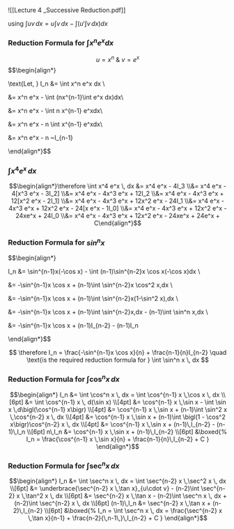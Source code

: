 

![[Lecture 4 _Successive Reduction.pdf]]



using $\int uv \, dx = u \int v \, dx - \int \left( u' \int v \, dx \right) dx$
### Reduction Formula for $\int x^n e^x dx$
  

$$u = x^n ~\& ~ v = e^x$$
$$\begin{align*}

\text{Let, } I_n &= \int x^n e^x dx \\


&= x^n e^x - \int (nx^{n-1}\int e^x dx)dx\\

&= x^n e^x - \int n x^{n-1} e^xdx\\

&= x^n e^x - n \int x^{n-1} e^xdx\\

&= x^n e^x - n ~I_{n-1}

\end{align*}$$


### $\int x^4 e^x \, dx$


$$\begin{align*}\therefore \int x^4 e^x \, dx &= x^4 e^x - 4I_3 \\&= x^4 e^x - 4[x^3 e^x - 3I_2] \\&= x^4 e^x - 4x^3 e^x + 12I_2 \\&= x^4 e^x - 4x^3 e^x + 12[x^2 e^x - 2I_1] \\&= x^4 e^x - 4x^3 e^x + 12x^2 e^x - 24I_1 \\&= x^4 e^x - 4x^3 e^x + 12x^2 e^x - 24[x e^x - 1I_0] \\&= x^4 e^x - 4x^3 e^x + 12x^2 e^x - 24xe^x + 24I_0 \\&= x^4 e^x - 4x^3 e^x + 12x^2 e^x - 24xe^x + 24e^x + C\end{align*}$$

### Reduction Formula for $sin ^nx​$

$$\begin{align*}

I_n &= \sin^{n-1}x(-\cos x) - \int (n-1)\sin^{n-2}x \cos x(-\cos x)dx \\

&= -\sin^{n-1}x \cos x + (n-1)\int \sin^{n-2}x \cos^2 x\,dx \\

&= -\sin^{n-1}x \cos x + (n-1)\int \sin^{n-2}x(1-\sin^2 x)\,dx \\

&= -\sin^{n-1}x \cos x + (n-1)\int \sin^{n-2}x\,dx - (n-1)\int \sin^n x\,dx \\

&= -\sin^{n-1}x \cos x + (n-1)I_{n-2} - (n-1)I_n

\end{align*}$$


$$ \therefore I_n = \frac{-\sin^{n-1}x \cos x}{n} + \frac{n-1}{n}I_{n-2} \quad \text{is the required reduction formula for } \int \sin^n x \, dx $$
### Reduction Formula for $\int \cos^n x \, dx$
$$\begin{align*}
I_n &= \int \cos^n x \, dx 
     = \int \cos^{n-1} x \,\cos x \, dx \\[6pt]
    &= \int \cos^{n-1} x \, d(\sin x) \\[4pt]
    &= \cos^{n-1} x \,\sin x
       - \int \sin x \,d\bigl(\cos^{n-1} x\bigr) \\[4pt]
    &= \cos^{n-1} x \,\sin x
       + (n-1)\int \sin^2 x \,\cos^{n-2} x \, dx \\[4pt]
    &= \cos^{n-1} x \,\sin x
       + (n-1)\int \bigl(1 - \cos^2 x\bigr)\cos^{n-2} x \, dx \\[4pt]
    &= \cos^{n-1} x \,\sin x
       + (n-1)\,I_{n-2}
       - (n-1)\,I_n \\[6pt]
n\,I_n &= \cos^{n-1} x \,\sin x
         + (n-1)\,I_{n-2} \\[6pt]
&\boxed{%
I_n = \frac{\cos^{n-1} x \,\sin x}{n}
      + \frac{n-1}{n}\,I_{n-2}
      + C
}
\end{align*}$$
### Reduction Formula for $\int \sec^n x \, dx$

$$\begin{align*}
I_n &= \int \sec^n x \, dx 
     = \int \sec^{n-2} x \,\sec^2 x \, dx \\[6pt]
    &= \underbrace{\sec^{n-2} x \,\tan x}_{u\cdot v}
       - (n-2)\int \sec^{n-2} x \,\tan^2 x \, dx \\[6pt]
    &= \sec^{n-2} x \,\tan x 
       - (n-2)\int \sec^n x \, dx 
       + (n-2)\int \sec^{n-2} x \, dx \\[6pt]
(n-1)\,I_n &= \sec^{n-2} x \,\tan x 
             + (n-2)\,I_{n-2} \\[6pt]
&\boxed{%
I_n = \int \sec^n x \, dx
    = \frac{\sec^{n-2} x \,\tan x}{n-1}
      + \frac{n-2}{\,n-1\,}\,I_{n-2}
      + C
}
\end{align*}$$







